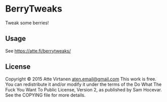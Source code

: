 BerryTweaks
===========

Tweak some berries!


Usage
-----
See https://atte.fi/berrytweaks/


License
-------

Copyright © 2015 Atte Virtanen <aten.email@gmail.com>
This work is free. You can redistribute it and/or modify it under the
terms of the Do What The Fuck You Want To Public License, Version 2,
as published by Sam Hocevar. See the COPYING file for more details.
